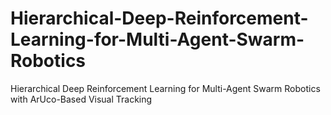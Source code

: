 # Hierarchical-Deep-Reinforcement-Learning-for-Multi-Agent-Swarm-Robotics
Hierarchical Deep Reinforcement Learning for Multi-Agent Swarm Robotics with ArUco-Based Visual Tracking
